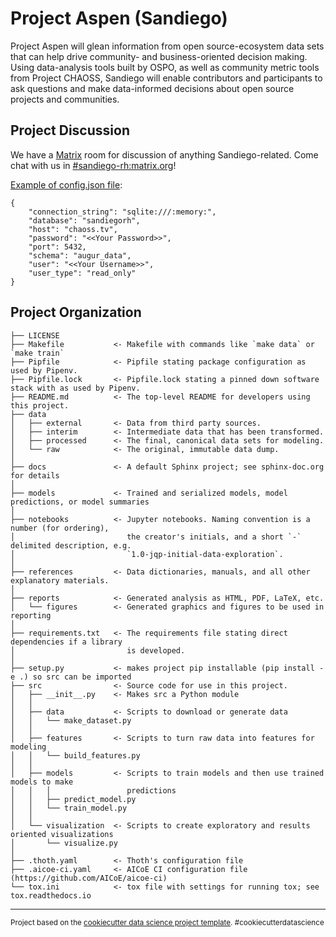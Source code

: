 Project Aspen (Sandiego)
==============================

Project Aspen will glean information from open source-ecosystem data sets that can help drive community- and business-oriented decision making. Using data-analysis tools built by OSPO, as well as community metric tools from Project CHAOSS, Sandiego will enable contributors and participants to ask questions and make data-informed decisions about open source projects and communities.

Project Discussion
------------

We have a [Matrix](https://matrix.org) room for discussion of anything Sandiego-related. Come chat with us in [#sandiego-rh:matrix.org](https://matrix.to/#/!eSeeqXiNqjrlNaeAdQ:matrix.org)!

[Example of config.json file](./config.json.example):
```
{
    "connection_string": "sqlite:///:memory:",
    "database": "sandiegorh",
    "host": "chaoss.tv",
    "password": "<<Your Password>>",
    "port": 5432,
    "schema": "augur_data",
    "user": "<<Your Username>>",
    "user_type": "read_only"
}

```

Project Organization
------------

    ├── LICENSE
    ├── Makefile           <- Makefile with commands like `make data` or `make train`
    ├── Pipfile            <- Pipfile stating package configuration as used by Pipenv.
    ├── Pipfile.lock       <- Pipfile.lock stating a pinned down software stack with as used by Pipenv.
    ├── README.md          <- The top-level README for developers using this project.
    ├── data
    │   ├── external       <- Data from third party sources.
    │   ├── interim        <- Intermediate data that has been transformed.
    │   ├── processed      <- The final, canonical data sets for modeling.
    │   └── raw            <- The original, immutable data dump.
    │
    ├── docs               <- A default Sphinx project; see sphinx-doc.org for details
    │
    ├── models             <- Trained and serialized models, model predictions, or model summaries
    │
    ├── notebooks          <- Jupyter notebooks. Naming convention is a number (for ordering),
    │                         the creator's initials, and a short `-` delimited description, e.g.
    │                         `1.0-jqp-initial-data-exploration`.
    │
    ├── references         <- Data dictionaries, manuals, and all other explanatory materials.
    │
    ├── reports            <- Generated analysis as HTML, PDF, LaTeX, etc.
    │   └── figures        <- Generated graphics and figures to be used in reporting
    │
    ├── requirements.txt   <- The requirements file stating direct dependencies if a library
    │                         is developed.
    │
    ├── setup.py           <- makes project pip installable (pip install -e .) so src can be imported
    ├── src                <- Source code for use in this project.
    │   ├── __init__.py    <- Makes src a Python module
    │   │
    │   ├── data           <- Scripts to download or generate data
    │   │   └── make_dataset.py
    │   │
    │   ├── features       <- Scripts to turn raw data into features for modeling
    │   │   └── build_features.py
    │   │
    │   ├── models         <- Scripts to train models and then use trained models to make
    │   │   │                 predictions
    │   │   ├── predict_model.py
    │   │   └── train_model.py
    │   │
    │   └── visualization  <- Scripts to create exploratory and results oriented visualizations
    │       └── visualize.py
    │
    ├── .thoth.yaml        <- Thoth's configuration file
    ├── .aicoe-ci.yaml     <- AICoE CI configuration file (https://github.com/AICoE/aicoe-ci)
    └── tox.ini            <- tox file with settings for running tox; see tox.readthedocs.io


--------

<p><small>Project based on the <a target="_blank" href="https://drivendata.github.io/cookiecutter-data-science/">cookiecutter data science project template</a>. #cookiecutterdatascience</small></p>
